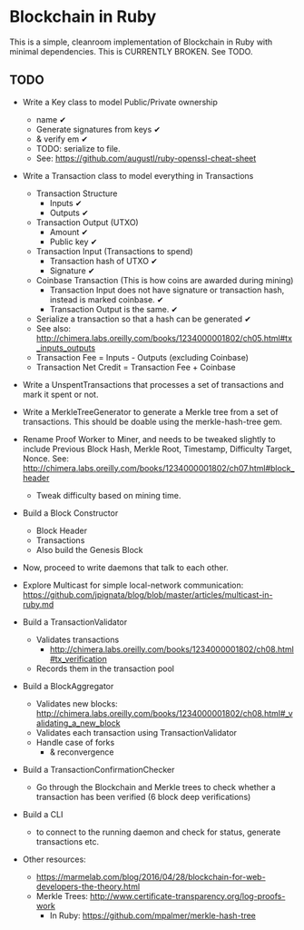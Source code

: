 # Blockchain in Ruby

This is a simple, cleanroom implementation of Blockchain in Ruby with minimal dependencies. This is CURRENTLY BROKEN. See TODO.

## TODO

* Write a Key class to model Public/Private ownership
  * name ✔︎
  * Generate signatures from keys ✔︎
  * & verify em ✔︎
  * TODO: serialize to file.
  * See: https://github.com/augustl/ruby-openssl-cheat-sheet
* Write a Transaction class to model everything in Transactions
  * Transaction Structure
    * Inputs ✔︎
    * Outputs ✔︎
  * Transaction Output (UTXO)
    * Amount ✔︎
    * Public key ✔︎
  * Transaction Input (Transactions to spend)
    * Transaction hash of UTXO ✔︎
    * Signature ✔︎
  * Coinbase Transaction (This is how coins are awarded during mining)
    * Transaction Input does not have signature or transaction hash, instead is marked coinbase. ✔︎
    * Transaction Output is the same. ✔︎
  * Serialize a transaction so that a hash can be generated ✔︎
  * See also: http://chimera.labs.oreilly.com/books/1234000001802/ch05.html#tx_inputs_outputs
  * Transaction Fee = Inputs - Outputs (excluding Coinbase)
  * Transaction Net Credit = Transaction Fee + Coinbase
* Write a UnspentTransactions that processes a set of transactions and mark it spent or not.
* Write a MerkleTreeGenerator to generate a Merkle tree from a set of transactions. This should be doable using the merkle-hash-tree gem.
* Rename Proof Worker to Miner, and needs to be tweaked slightly to include Previous Block Hash, Merkle Root, Timestamp, Difficulty Target, Nonce. See: http://chimera.labs.oreilly.com/books/1234000001802/ch07.html#block_header
  * Tweak difficulty based on mining time.
* Build a Block Constructor
  * Block Header
  * Transactions
  * Also build the Genesis Block

* Now, proceed to write daemons that talk to each other.

* Explore Multicast for simple local-network communication: https://github.com/jpignata/blog/blob/master/articles/multicast-in-ruby.md

* Build a TransactionValidator
  * Validates transactions
    * http://chimera.labs.oreilly.com/books/1234000001802/ch08.html#tx_verification
  * Records them in the transaction pool
  
* Build a BlockAggregator
  * Validates new blocks: http://chimera.labs.oreilly.com/books/1234000001802/ch08.html#_validating_a_new_block
  * Validates each transaction using TransactionValidator
  * Handle case of forks
    * & reconvergence

* Build a TransactionConfirmationChecker
  * Go through the Blockchain and Merkle trees to check whether a transaction has been verified (6 block deep verifications)
* Build a CLI
  * to connect to the running daemon and check for status, generate transactions etc.

* Other resources:
  * https://marmelab.com/blog/2016/04/28/blockchain-for-web-developers-the-theory.html
  * Merkle Trees: http://www.certificate-transparency.org/log-proofs-work
    * In Ruby: https://github.com/mpalmer/merkle-hash-tree
